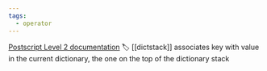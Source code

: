 ```yaml
---
tags:
  - operator
---
```

[Postscript Level 2 documentation](https://hepunx.rl.ac.uk/~adye/psdocs/ref/PSL2d.html#def)
🏷️ [[dictstack]]
associates key with value in the current dictionary, the one on the top of the dictionary stack